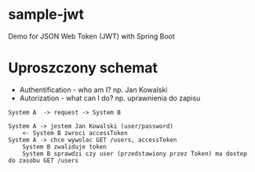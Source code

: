 # sample-jwt

Demo for JSON Web Token (JWT) with Spring Boot

# Uproszczony schemat

* Authentification - who am I? np. Jan Kowalski
* Autorization - what can I do? np. uprawnienia do zapisu

```
System A  -> request -> System B

System A -> jestem Jan Kowalski (user/password)
    <- System B zwroci accessToken
System A -> chce wywolac GET /users, accessToken
    System B zwaliduje token
    System B sprawdzi czy user (przedstawiony przez Token) ma dostep do zasobu GET /users
```